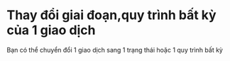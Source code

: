 # Thay đổi giai đoạn,quy trình bất kỳ của 1 giao dịch

Bạn có thể chuyển đổi 1 giao dịch sang 1 trạng thái hoặc 1 quy trình bất kỳ&#x20;

<figure><img src="../../../.gitbook/assets/chuyển 1 1 .gif" alt=""><figcaption></figcaption></figure>

